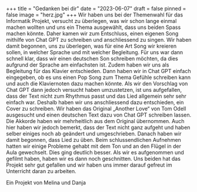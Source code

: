 +++
title = "Gedanken bei dir"
date = "2023-06-07"
draft = false
pinned = false
image = "herz.jpg"
+++
Wir haben uns bei der Themenwahl für das Informatik Projekt, versucht zu überlegen, was wir schon lange einmal machen wollten und uns ein Thema ausgewählt, dass uns beiden Spass machen könnte. Daher kamen wir zum Entschluss, einen eigenen Song mithilfe von Chat GPT zu schreiben und anschliessend zu singen. Wir haben damit begonnen, uns zu überlegen, was für eine Art Song wir kreieren sollen, in welcher Sprache und mit welcher Begleitung. Für uns war dann schnell klar, dass wir einen deutschen Son schreiben möchten, da dies aufgrund der Sprache am einfachsten ist. Zudem haben wir uns als Begleitung für das Klavier entschieden. Dann haben wir in Chat GPT einfach eingegeben, ob es uns einen Pop Song zum Thema Gefühle schreiben kann und auch die Klaviernoten dazu machen könnte. Als wir den Vorschlag von Chat GPT dann jedoch versucht haben umzustetzen, ist uns aufgefallen, dass der Text nicht zum Rhythmus passt und das Lied allgemein sehr sehr einfach war. Deshalb haben wir uns anschliessend dazu entschieden, ein Cover zu schreiben. Wir haben das Original „Another Love“ von Tom Odell ausgesucht und einen deutschen Text dazu von Chat GPT schreiben lassen. Die Akkorde haben wir mehrheitlich aus dem Original übernommen. Auch hier haben wir jedoch bemerkt, dass der Text nicht ganz aufgeht und haben selber einiges noch ab geändert und umgeschrieben. Danach haben wir damit begonnen, dass Lied zu üben. Beim schlussendlichen Aufnehmen hatten wir einige Probleme gehabt mit dem Ton und an den Flügel in der Aula gewechselt. Dies ging deutlich besser. Als wir es aufgenommen und gefilmt haben, haben wir es dann noch geschnitten. Uns beiden hat das Projekt sehr gut gefallen und wir haben uns immer darauf gefreut im Unterricht daran zu arbeiten.



Ein Projekt von Melina und Danja